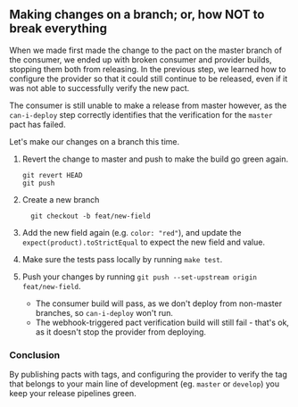 ## Making changes on a branch; or, how NOT to break everything

When we made first made the change to the pact on the master branch of the consumer, we ended up with broken consumer and provider builds, stopping them both from releasing. In the previous step, we learned how to configure the provider so that it could still continue to be released, even if it was not able to successfully verify the new pact.

The consumer is still unable to make a release from master however, as the `can-i-deploy` step correctly identifies that the verification for the `master` pact has failed.

Let's make our changes on a branch this time.

1. Revert the change to master and push to make the build go green again.

    ```
    git revert HEAD
    git push
    ```

1. Create a new branch

    ```
      git checkout -b feat/new-field
    ```

1. Add the new field again (e.g. `color: "red"`), and update the `expect(product).toStrictEqual` to expect the new field and value.

1. Make sure the tests pass locally by running `make test`.

1. Push your changes by running `git push --set-upstream origin feat/new-field`.
    * The consumer build will pass, as we don't deploy from non-master branches, so `can-i-deploy` won't run.
    * The webhook-triggered pact verification build will still fail - that's ok, as it doesn't stop the provider from deploying.


### Conclusion

By publishing pacts with tags, and configuring the provider to verify the tag that belongs to your main line of development (eg. `master` or `develop`) you keep your release pipelines green.
